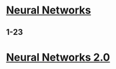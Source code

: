 # [Neural Networks](https://www.youtube.com/watch?v=CS4cs9xVecg&list=PLkDaE6sCZn6Ec-XTbcX1uRg2_u4xOEky0&index=2)
## 1-23

# [Neural Networks 2.0](https://www.youtube.com/playlist?list=PLZHQObOWTQDNU6R1_67000Dx_ZCJB-3pi)
